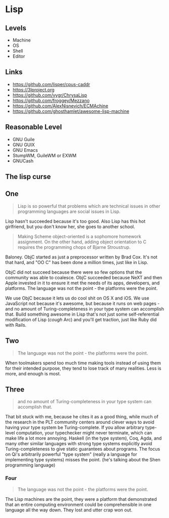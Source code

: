 # Lisp

## Levels
- Machine
- OS
- Shell
- Editor

## Links
- https://github.com/lisper/cpus-caddr
- https://3lproject.org
- https://github.com/vygr/ChrysaLisp
- https://github.com/froggey/Mezzano
- https://github.com/AlexNisnevich/ECMAchine
- https://github.com/ghosthamlet/awesome-lisp-machine
  
## Reasonable Level
- GNU Guile
- GNU GUIX
- GNU Emacs
- StumpWM, GuileWM or EXWM
- GNUCash

## The lisp curse

## One

> Lisp is so powerful that problems which are technical issues in other programming languages are social issues in Lisp.

Lisp hasn't succeeded because it's too good. Also Lisp has this hot girlfriend, but you don't know her, she goes to another school.

> Making Scheme object-oriented is a sophomore homework assignment. On the other hand, adding object orientation to C requires the programming chops of Bjarne Stroustrup.

Baloney. ObjC started as just a preprocessor written by Brad Cox. It's not that hard, and "OO C" has been done a million times, just like in Lisp.

ObjC did not succeed because there were so few options that the community was able to coalesce. ObjC succeeded because NeXT and then Apple invested in it to ensure it met the needs of its apps, developers, and platforms. The language was not the point - the platforms were the point.

We use ObjC because it lets us do cool shit on OS X and iOS. We use JavaScript not because it's awesome, but because it runs on web pages - and no amount of Turing-completeness in your type system can accomplish that. Build something awesome in Lisp that's not just some self-referential modification of Lisp (*cough* Arc) and you'll get traction, just like Ruby did with Rails.

## Two

> The language was not the point - the platforms were the point.

When toolmakers spend too much time making tools instead of using them for their intended purpose, they tend to lose track of many realities. Less is more, and enough is most.

## Three

> and no amount of Turing-completeness in your type system can accomplish that.

That bit stuck with me, because he cites it as a good thing, while much of the research in the PLT community centers around clever ways to avoid having your type system be Turing-complete. If you allow arbitrary type-level computation, your typechecker might never terminate, which can make life a lot more annoying. Haskell (in the type system), Coq, Agda, and many other similar languages with strong type systems explicitly avoid Turing-completeness to give static guarantees about programs. The focus on Qi's arbitrarily powerful "type system" (really a language for implementing type systems) misses the point. (he's talking about the Shen programming language)

### Four

> The language was not the point - the platforms were the point.

The Lisp machines are the point, they were a platform that demonstrated that an entire computing environment could be comprehensible in one language all the way down. They lost and utter crap won out.